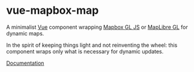 # vue-mapbox-map

A minimalist [Vue](https://vuejs.org/) component wrapping [Mapbox GL JS](https://www.mapbox.com/mapbox-gl-js/api/) or [MapLibre GL](https://github.com/maplibre/maplibre-gl-js) for dynamic maps.

In the spirit of keeping things light and not reinventing the wheel: this component wraps only what is necessary for dynamic updates.

[Documentation](https://benchmark-urbanism.github.io/vue-mapbox-map/)
